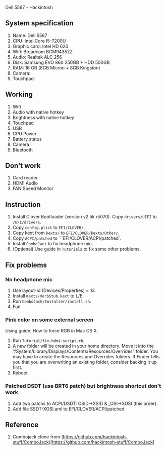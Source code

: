 Dell 5567 - Hackintosh

## System specification

1. Name: Dell 5567
2. CPU: Intel Core I5-7200U
3. Graphic card: Intel HD 620
4. Wifi: Broadcom BCM94352Z
5. Audio: Realtek ALC 256
6. Disk: Samsung EVO 860 250GB + HDD 500GB
7. RAM: 16 GB (8GB Micron + 8GB Kingston)
8. Camera: 
9. Touchpad: 

## Working

1. Wifi
2. Audio with native hotkey
3. Brightness with native hotkey
4. Touchpad
5. USB
6. CPU Power
7. Battery status
8. Camera
9. Bluetooth

## Don't work

1. Card reader
2. HDMI Audio
3. FAN Speed Monitor

## Instruction

1. Install Clover Bootloader (version v2.5k r5070). Copy ```drivers/UEFI``` to ```/EFI/drivers```.
2. Copy ```config.plist``` to ```EFI/CLOVER/```.
3. Copy kext from ```kexts/``` to ```EFI/CLOVER/kexts/Other/```.
4. Copy ```ACPI/patched``` to ```EFI/CLOVER/ACPI/patched`.
5. Install ```ComboJact``` to fix headphone mic.
6. (Optional) Use guide in ```Tutorials``` to fix some other problems.

## Fix problems

### No headphone mic

1. Use layout-id (Devices/Properties) = 13.
2. Install ```Kexts/VerbStub.kext``` to L/E.
3. Run ```ComboJack/Installer/install.sh```.
4. Fun

### Pink color on some external screen

Using guide: How to force RGB in Mac OS X.

1. Run ```Tutorial/fix-hdmi-script.rb```.
2. A new folder will be created in your home directory. Move it into the “/System/Library/Displays/Contents/Resources/Overrides” folder. You may have to create the Resources and Overrides folders. If Finder tells you that you are overwriting an existing folder, consider backing it up first.
3. Reboot

### Patched DSDT (use BRT6 patch) but brightness shortcut don't work

1. Add two patchs to ACPI/DSDT: OSID->XSID & _OSI->XOSI (this order).
2. Add file SSDT-XOSI.aml to EFI/CLOVER/ACPI/patched

## Reference

1. Combojack clone from (https://github.com/hackintosh-stuff/ComboJack)[https://github.com/hackintosh-stuff/ComboJack]